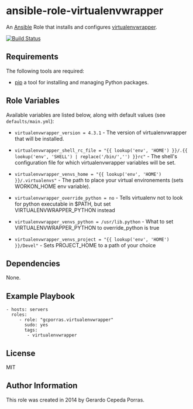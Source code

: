 ansible-role-virtualenvwrapper
========

An [Ansible](http://www.ansible.com/home) Role that installs and configures
[virtualenvwrapper](http://virtualenvwrapper.readthedocs.org).

[![Build Status](https://travis-ci.org/gcporras/ansible-role-virtualenvwrapper.png?branch=master)](https://travis-ci.org/gcporras/ansible-role-virtualenvwrapper)

Requirements
------------

The following tools are required:
- [pip](https://pip.pypa.io/en/latest/installing.html) a tool for installing and managing Python packages.

Role Variables
--------------

Available variables are listed below, along with default values (see `defaults/main.yml`):

* `virtualenvwrapper_version = 4.3.1` - The version of virtualenvwrapper that will be installed.

* `virtualenvwrapper_shell_rc_file = "{{ lookup('env', 'HOME') }}/.{{ lookup('env', 'SHELL') | replace('/bin/','') }}rc"` - The shell's configuration file for which virtualenvwrapper variables will be set.

* `virtualenvwrapper_venvs_home = "{{ lookup('env', 'HOME') }}/.virtualenvs"` - The path to place your virtual environements (sets WORKON_HOME env variable).

* `virtualenvwrapper_override_python = no` - Tells virtualenv not to look for python executable in $PATH, but set VIRTUALENVWRAPPER_PYTHON instead

* `virtualenvwrapper_venvs_python = /usr/lib.python` - What to set VIRTUALENVWRAPPER_PYTHON to override_python is true

* `virtualenvwrapper_venvs_project = "{{ lookup('env', 'HOME') }}/Devel"` - Sets PROJECT_HOME to a path of your choice

Dependencies
------------

None.

Example Playbook
-------------------------

    - hosts: servers
      roles:
         - role: "gcporras.virtualenvwrapper"
           sudo: yes
           tags:
            - virtualenvwrapper
License
-------

MIT

## Author Information

This role was created in 2014 by Gerardo Cepeda Porras.
